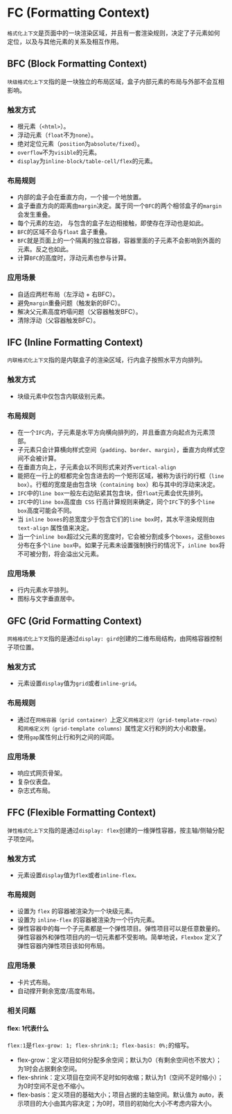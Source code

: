 # FC (Formatting Context)

`格式化上下文`是页面中的一块渲染区域，并且有一套渲染规则，决定了子元素如何定位，以及与其他元素的关系及相互作用。

## BFC (Block Formatting Context)

`块级格式化上下文`指的是一块独立的布局区域，盒子内部元素的布局与外部不会互相影响。

### 触发方式

- 根元素（`<html>`）。
- 浮动元素（`float`不为`none`）。
- 绝对定位元素（`position`为`absolute/fixed`）。
- `overflow`不为`visible`的元素。
- `display`为`inline-block/table-cell/flex`的元素。

### 布局规则

- 内部的盒子会在垂直方向，一个接一个地放置。
- 盒子垂直方向的距离由`margin`决定。属于同一个`BFC`的两个相邻盒子的`margin`会发生重叠。
- 每个元素的左边， 与包含的盒子左边相接触，即使存在浮动也是如此。
- `BFC`的区域不会与`float` 盒子重叠。
- `BFC`就是页面上的一个隔离的独立容器，容器里面的子元素不会影响到外面的元素。反之也如此。
- 计算`BFC`的高度时，浮动元素也参与计算。

### 应用场景

- 自适应两栏布局（左浮动 + 右BFC）。
- 避免`margin`重叠问题（触发新的BFC）。
- 解决父元素高度坍塌问题（父容器触发BFC）。
- 清除浮动（父容器触发BFC）。

## IFC (Inline Formatting Context)

`内联格式化上下文`指的是内联盒子的渲染区域，行内盒子按照水平方向排列。

### 触发方式

- 块级元素中仅包含内联级别元素。

### 布局规则

- 在一个`IFC`内，子元素是水平方向横向排列的，并且垂直方向起点为元素顶部。
- 子元素只会计算横向样式空间（`padding`、`border`、`margin`），垂直方向样式空间不会被计算。
- 在垂直方向上，子元素会以不同形式来对齐`vertical-align`
- 能把在一行上的框都完全包含进去的一个矩形区域，被称为该行的行框（`line box`）。行框的宽度是由包含块（`containing box`）和与其中的浮动来决定。
- `IFC`中的`line box`一般左右边贴紧其包含块，但`float`元素会优先排列。
- `IFC`中的`line box`高度由` CSS` 行高计算规则来确定，同个`IFC`下的多个`line box`高度可能会不同。
- 当 `inline boxes`的总宽度少于包含它们的`line box`时，其水平渲染规则由 `text-align` 属性值来决定。
- 当一个`inline box`超过父元素的宽度时，它会被分割成多个`boxes`，这些`boxes`分布在多个`line box`中。如果子元素未设置强制换行的情况下，`inline box`将不可被分割，将会溢出父元素。

### 应用场景

- 行内元素水平排列。
- 图标与文字垂直居中。

## GFC (Grid Formatting Context)

`网格格式化上下文`指的是通过`display: gird`创建的二维布局结构，由网格容器控制子项位置。

### 触发方式

- 元素设置`display`值为`grid`或者`inline-grid`。

### 布局规则

- 通过在`网格容器（grid container）`上定义`网格定义行（grid-template-rows）`和`网格定义列（grid-template columns）`属性定义行和列的大小和数量。
- 使用`gap`属性何止行和列之间的间距。

### 应用场景

- 响应式网页骨架。
- 复杂仪表盘。
- 杂志式布局。

## FFC (Flexible Formatting Context)

`弹性格式化上下文`指的是通过`display: flex`创建的一维弹性容器，按主轴/侧轴分配子项空间。

### 触发方式

- 元素设置`display`值为`flex`或者`inline-flex。`

### 布局规则

- 设置为 `flex` 的容器被渲染为一个块级元素。
- 设置为 `inline-flex` 的容器被渲染为一个行内元素。
- 弹性容器中的每一个子元素都是一个弹性项目。弹性项目可以是任意数量的。弹性容器外和弹性项目内的一切元素都不受影响。简单地说，`Flexbox` 定义了弹性容器内弹性项目该如何布局。

### 应用场景

- 卡片式布局。
- 自动撑开剩余宽度/高度布局。

### 相关问题

#### flex: 1代表什么

`flex:1`是`flex-grow: 1; flex-shrink:1; flex-basis: 0%;`的缩写。

- flex-grow：定义项目如何分配多余空间；默认为0（有剩余空间也不放大）；为1时会占据剩余空间。
- flex-shrink：定义项目在空间不足时如何收缩；默认为1（空间不足时缩小）；为0时空间不足也不缩小。
- flex-basis：定义项目的基础大小；项目占据的主轴空间。默认值为 auto，表示项目的大小由其内容决定；为0时，项目的初始化大小不考虑内容大小。